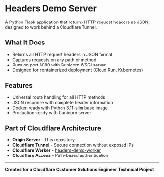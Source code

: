 # Headers Demo Server

A Python Flask application that returns HTTP request headers as JSON, designed to work behind a Cloudflare Tunnel.

## What It Does

* Returns all HTTP request headers in JSON format
* Captures requests on any path or method
* Runs on port 8080 with Gunicorn WSGI server
* Designed for containerized deployment (Cloud Run, Kubernetes)

## Features

* Universal route handling for all HTTP methods
* JSON response with complete header information
* Docker-ready with Python 3.11-slim base image
* Production-ready with Gunicorn server

## Part of Cloudflare Architecture

* **Origin Server** - This repository
* **Cloudflare Tunnel** - Secure connection without exposed IPs
* **Cloudflare Worker** - [headers-demo-worker](https://github.com/nivfrancke/headers-demo-worker)
* **Cloudflare Access** - Path-based authentication

---

**Created for a Cloudflare Customer Solutions Engineer Technical Project**